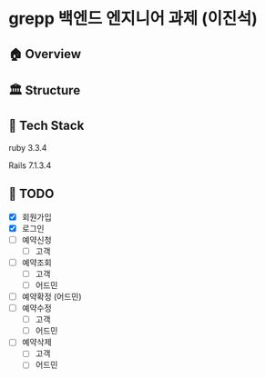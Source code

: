 
# grepp 백엔드 엔지니어 과제 (이진석)


## 🏠 Overview

## 🏛️ Structure

## 🎢 Tech Stack

ruby 3.3.4

Rails 7.1.3.4


## 👷 TODO
- [x] 회원가입
- [x] 로그인
- [ ] 예약신청
  - [ ] 고객
- [ ] 예약조회
  - [ ] 고객
  - [ ] 어드민
- [ ] 예약확정 (어드민)
- [ ] 예약수정
  - [ ] 고객
  - [ ] 어드민
- [ ] 예약삭제
  - [ ] 고객
  - [ ] 어드민